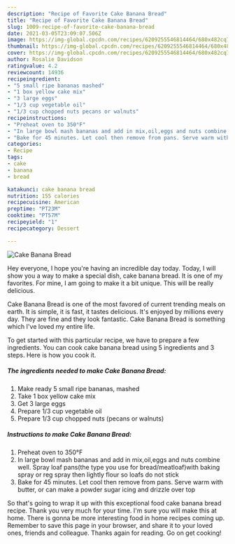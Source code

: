 ```yaml
---
description: "Recipe of Favorite Cake Banana Bread"
title: "Recipe of Favorite Cake Banana Bread"
slug: 1009-recipe-of-favorite-cake-banana-bread
date: 2021-03-05T23:09:07.506Z
image: https://img-global.cpcdn.com/recipes/6209255546814464/680x482cq70/cake-banana-bread-recipe-main-photo.jpg
thumbnail: https://img-global.cpcdn.com/recipes/6209255546814464/680x482cq70/cake-banana-bread-recipe-main-photo.jpg
cover: https://img-global.cpcdn.com/recipes/6209255546814464/680x482cq70/cake-banana-bread-recipe-main-photo.jpg
author: Rosalie Davidson
ratingvalue: 4.2
reviewcount: 14936
recipeingredient:
- "5 small ripe bananas mashed"
- "1 box yellow cake mix"
- "3 large eggs"
- "1/3 cup vegetable oil"
- "1/3 cup chopped nuts pecans or walnuts"
recipeinstructions:
- "Preheat oven to 350°F"
- "In large bowl mash bananas and add in mix,oil,eggs and nuts combine well. Spray loaf pans(the type you use for bread/meatloaf)with baking spray or reg spray then lightly flour so loafs do not stick"
- "Bake for 45 minutes. Let cool then remove from pans. Serve warm with butter, or can make a powder sugar icing and drizzle over top"
categories:
- Recipe
tags:
- cake
- banana
- bread

katakunci: cake banana bread 
nutrition: 155 calories
recipecuisine: American
preptime: "PT23M"
cooktime: "PT57M"
recipeyield: "1"
recipecategory: Dessert

---
```



![Cake Banana Bread](https://img-global.cpcdn.com/recipes/6209255546814464/680x482cq70/cake-banana-bread-recipe-main-photo.jpg)

Hey everyone, I hope you're having an incredible day today. Today, I will show you a way to make a special dish, cake banana bread. It is one of my favorites. For mine, I am going to make it a bit unique. This will be really delicious.

Cake Banana Bread is one of the most favored of current trending meals on earth. It is simple, it is fast, it tastes delicious. It's enjoyed by millions every day. They are fine and they look fantastic. Cake Banana Bread is something which I've loved my entire life.




To get started with this particular recipe, we have to prepare a few ingredients. You can cook cake banana bread using 5 ingredients and 3 steps. Here is how you cook it.

<!--inarticleads1-->

##### The ingredients needed to make Cake Banana Bread:

1. Make ready 5 small ripe bananas, mashed
1. Take 1 box yellow cake mix
1. Get 3 large eggs
1. Prepare 1/3 cup vegetable oil
1. Prepare 1/3 cup chopped nuts (pecans or walnuts)




<!--inarticleads2-->

##### Instructions to make Cake Banana Bread:

1. Preheat oven to 350°F
1. In large bowl mash bananas and add in mix,oil,eggs and nuts combine well. Spray loaf pans(the type you use for bread/meatloaf)with baking spray or reg spray then lightly flour so loafs do not stick
1. Bake for 45 minutes. Let cool then remove from pans. Serve warm with butter, or can make a powder sugar icing and drizzle over top




So that's going to wrap it up with this exceptional food cake banana bread recipe. Thank you very much for your time. I'm sure you will make this at home. There is gonna be more interesting food in home recipes coming up. Remember to save this page in your browser, and share it to your loved ones, friends and colleague. Thanks again for reading. Go on get cooking!
